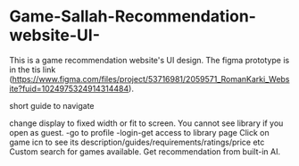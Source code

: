 # Game-Sallah-Recommendation-website-UI-

This is a game recommendation website's UI design.
The figma prototype is in the tis link (https://www.figma.com/files/project/53716981/2059571_RomanKarki_Website?fuid=1024975324914314484). <br>

short guide to navigate

change display to fixed width or fit to screen.
You cannot see library if you open as guest.
-go to profile
-login-get access to library page
Click on game icn to see its description/guides/requirements/ratings/price etc
Custom search for games available.
Get recommendation from built-in AI.
